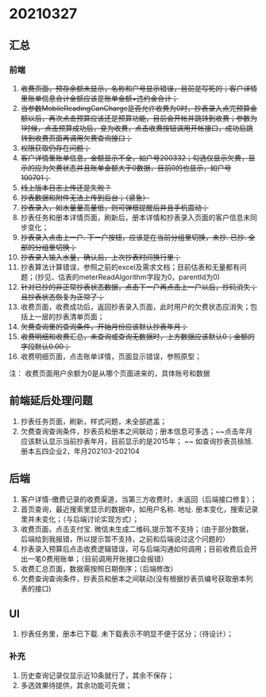 # 20210327

## 汇总

### 前端

1. ~~收费页面，预存余额未显示，名称和户号显示错误，目前是写死的；客户详情里账单信息合计金额应该是账单金额+违约金合计；~~
2. ~~当参数MobileReadingCanCharge是否允许收费为0时，抄表录入点完预算金额以后，再次点击预算应该还是预算功能，目前会开帐并跳转到收费；参数为1时候，点击预算成功后，变为收费，点击收费按钮调用开帐接口，成功后跳转到收费页面再调用欠费查询接口；~~
3. ~~权限获取仍存在问题；~~
4. ~~客户详情里账单信息，金额显示不全，如户号200332；勾选仅显示欠费，显示的应为欠费状态并且账单金额大于0数据，目前0的也显示，如户号100701；~~
5. ~~线上版本日志上传还是失败？~~   
6. ~~抄表数据和附件无法上传到后台；（紧急）~~
7.  ~~抄表录入，如水量量高量低，则可弹框提醒后并且手机震动；~~
8.  抄表任务和册本详情页面，刷新后，册本详情和抄表录入页面的客户信息未同步变化；
9.  ~~抄表录入点击上一户. 下一户按钮，应该是在当前分组里切换，未抄. 已抄. 全部的分组里切换；~~
10. ~~抄表录入输入水量，确认后，上次抄表时间换行里；~~
11. 抄表算法计算错误，参照之前的excel及需求文档；目前估表和无量都有问题；(抄见、估表的meterReadAlgorithm字段为0，parentId为0)
12. ~~针对已抄的非正常抄表状态数据，点击下一户再点击上一户以后，抄码消失；且抄表状态恢复为正常了；~~
13. 收费页面，收费成功后，返回抄表录入页面，此时用户的欠费状态应消失；包括上一层的抄表清单页面；
14. ~~欠费查询里的查询条件，开始月份应该默认抄表年月；~~
15. ~~收费明细和收费汇总，未查询或查询无数据时，上方数据应该默认0；金额的字段默认0.00；~~
16. 收费明细页面，点击账单详情，页面显示错误，参照原型；

注： 收费页面用户余额为0是从哪个页面进来的，具体账号和数据

## 前端延后处理问题

1. 抄表任务页面，刷新，样式问题，未全部遮盖；
2. 欠费查询查询条件，抄表员和册本之间联动；册本信息可多选；~~点击年月应该默认显示当前抄表年月，目前显示的是2015年； ~~ 如查询抄表员徐旭. 册本五四企业2，年月202103-202104

## 后端

1. 客户详情-缴费记录的收费渠道，当第三方收费时，未返回（后端接口修复）；
2. 首页查询，最近搜索里显示的数据中，如用户名称. 地址. 册本变化，搜索记录里并未变化；（与后端讨论实现方式）；
3. 收费页面，点击支付宝. 微信未生成二维码,提示暂不支持；（由于部分数据，后端给到我报错，所以提示暂不支持，之前和后端说过这个问题的）
4. 抄表录入预算后点击收费逻辑错误，可与后端沟通如何调用；目前收费后会开出一笔0费用账单；（目前调用开账接口会报错）
5. 收费汇总页面，数据需按照日期倒序；（后端修改）
6. 欠费查询查询条件，抄表员和册本之间联动(没有根据抄表员编号获取册本列表的接口)

## UI

1. 抄表任务里，册本已下载. 未下载表示不明显不便于区分；（待设计）；

### 补充

1. 历史查询记录仅显示近10条就行了，其余不保存；
2. 多选效果待提供，其余功能可先做；
